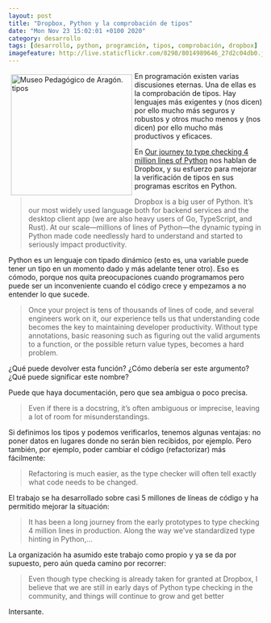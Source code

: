```yaml
--- 
layout: post
title: "Dropbox, Python y la comprobación de tipos"
date: "Mon Nov 23 15:02:01 +0100 2020"
category: desarrollo
tags: [desarrollo, python, programción, tipos, comprobación, dropbox]
imagefeature: http://live.staticflickr.com/8298/8014989646_27d2c04db0.jpg
---
```


<a href="https://www.flickr.com/photos/fernand0/8014989646/" title="Otros tipos "><img src="http://live.staticflickr.com/8298/8014989646_27d2c04db0.jpg" alt="Museo Pedagógico de Aragón. tipos " width="240" style="float:left; margin:5px"></a>
En programación existen varias discusiones eternas. Una de ellas es la comprobación de tipos. Hay lenguajes más exigentes y (nos dicen) por ello mucho más seguros y robustos y otros mucho menos y (nos dicen) por ello mucho más productivos y eficaces.

En [Our journey to type checking 4 million lines of Python](https://dropbox.tech/application/our-journey-to-type-checking-4-million-lines-of-python) nos hablan de Dropbox, y su esfuerzo para mejorar la verificación de tipos en sus programas escritos en Python.

> Dropbox is a big user of Python. It’s our most widely used language both for backend services and the desktop client app (we are also heavy users of Go, TypeScript, and Rust). At our scale—millions of lines of Python—the dynamic typing in Python made code needlessly hard to understand and started to seriously impact productivity. 

Python es un lenguaje con tipado dinámico (esto es, una variable puede tener un tipo en un momento dado y más adelante tener otro). Eso es cómodo, porque nos quita preocupaciones cuando programamos pero puede ser un inconveniente cuando el código crece y empezamos a no entender lo que sucede.

> Once your project is tens of thousands of lines of code, and several engineers work on it, our experience tells us that understanding code becomes the key to maintaining developer productivity. Without type annotations, basic reasoning such as figuring out the valid arguments to a function, or the possible return value types, becomes a hard problem. 

¿Qué puede devolver esta función? ¿Cómo debería ser este argumento? ¿Qué puede significar este nombre?

Puede que haya documentación, pero que sea ambigua o poco precisa.

>  Even if there is a docstring, it’s often ambiguous or imprecise, leaving a lot of room for misunderstandings. 

Si definimos los tipos y podemos verificarlos, tenemos algunas ventajas: no poner datos en lugares donde no serán bien recibidos, por ejemplo. Pero también, por ejemplo, poder cambiar el código (refactorizar) más fácilmente:

> Refactoring is much easier, as the type checker will often tell exactly what code needs to be changed.

El trabajo se ha desarrollado sobre casi 5 millones de líneas de código y ha permitido mejorar la situación:

> It has been a long journey from the early prototypes to type checking 4 million lines in production. Along the way we’ve standardized type hinting in Python,...

La organización ha asumido este trabajo como propio y ya se da por supuesto, pero aún queda camino por recorrer:

> Even though type checking is already taken for granted at Dropbox, I believe that we are still in early days of Python type checking in the community, and things will continue to grow and get better

Intersante.
